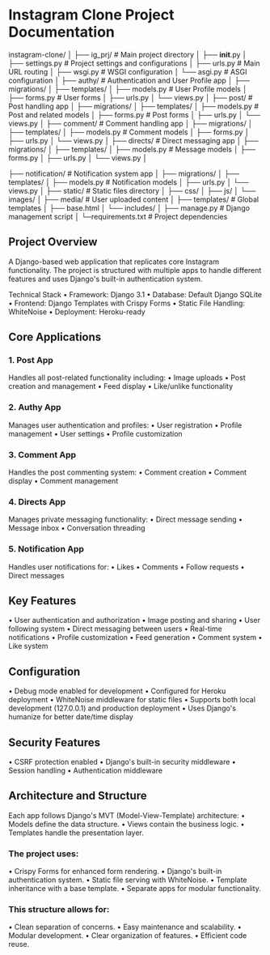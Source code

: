 # Instagram Clone Project Documentation

instagram-clone/
│
├── ig_prj/ # Main project directory
│ ├── **init**.py
│ ├── settings.py # Project settings and configurations
│ ├── urls.py # Main URL routing
│ ├── wsgi.py # WSGI configuration
│ └── asgi.py # ASGI configuration
│
├── authy/ # Authentication and User Profile app
│ ├── migrations/
│ ├── templates/
│ ├── models.py # User Profile models
│ ├── forms.py # User forms
│ ├── urls.py
│ └── views.py
│
├── post/ # Post handling app
│ ├── migrations/
│ ├── templates/
│ ├── models.py # Post and related models
│ ├── forms.py # Post forms
│ ├── urls.py
│ └── views.py
│
├── comment/ # Comment handling app
│ ├── migrations/
│ ├── templates/
│ ├── models.py # Comment models
│ ├── forms.py
│ ├── urls.py
│ └── views.py
│
├── directs/ # Direct messaging app
│ ├── migrations/
│ ├── templates/
│ ├── models.py # Message models
│ ├── forms.py
│ ├── urls.py
│ └── views.py
│

├── notification/ # Notification system app
│ ├── migrations/
│ ├── templates/
│ ├── models.py # Notification models
│ ├── urls.py
│ └── views.py
│
├── static/ # Static files directory
│ ├── css/
│ ├── js/
│ └── images/
│
├── media/ # User uploaded content
│
├── templates/ # Global templates
│ ├── base.html
│ └── includes/
│
├── manage.py # Django management script
│
└─requirements.txt # Project dependencies

## Project Overview

A Django-based web application that replicates core Instagram functionality. The project is structured with multiple apps to handle different features and uses Django's built-in authentication system.

Technical Stack
• Framework: Django 3.1
• Database: Default Django SQLite
• Frontend: Django Templates with Crispy Forms
• Static File Handling: WhiteNoise
• Deployment: Heroku-ready

## Core Applications

### 1. Post App

Handles all post-related functionality including:
• Image uploads
• Post creation and management
• Feed display
• Like/unlike functionality

### 2. Authy App

Manages user authentication and profiles:
• User registration
• Profile management
• User settings
• Profile customization

### 3. Comment App

Handles the post commenting system:
• Comment creation
• Comment display
• Comment management

### 4. Directs App

Manages private messaging functionality:
• Direct message sending
• Message inbox
• Conversation threading

### 5. Notification App

Handles user notifications for:
• Likes
• Comments
• Follow requests
• Direct messages

## Key Features

• User authentication and authorization
• Image posting and sharing
• User following system
• Direct messaging between users
• Real-time notifications
• Profile customization
• Feed generation
• Comment system
• Like system

## Configuration

• Debug mode enabled for development
• Configured for Heroku deployment
• WhiteNoise middleware for static files
• Supports both local development (127.0.0.1) and production deployment
• Uses Django's humanize for better date/time display

## Security Features

• CSRF protection enabled
• Django's built-in security middleware
• Session handling
• Authentication middleware

## Architecture and Structure

Each app follows Django's MVT (Model-View-Template) architecture:
• Models define the data structure.
• Views contain the business logic.
• Templates handle the presentation layer.

### The project uses:

• Crispy Forms for enhanced form rendering.
• Django's built-in authentication system.
• Static file serving with WhiteNoise.
• Template inheritance with a base template.
• Separate apps for modular functionality.

### This structure allows for:

• Clean separation of concerns.
• Easy maintenance and scalability.
• Modular development.
• Clear organization of features.
• Efficient code reuse.
